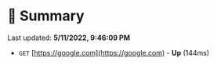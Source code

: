 # 📖 Summary
Last updated: **5/11/2022, 9:46:09 PM**

- `GET` [https://google.com](https://google.com) - **Up** (144ms)
